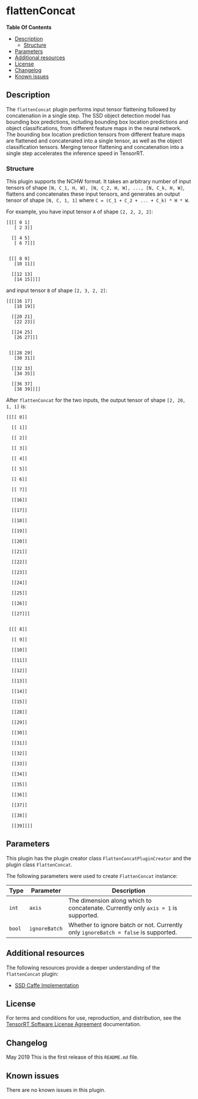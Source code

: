 # flattenConcat

**Table Of Contents**
- [Description](#description)
    * [Structure](#structure)
- [Parameters](#parameters)
- [Additional resources](#additional-resources)
- [License](#license)
- [Changelog](#changelog)
- [Known issues](#known-issues)

## Description

The `flattenConcat` plugin performs input tensor flattening followed by concatenation in a single step. The SSD object detection model has bounding box predictions, including bounding box location predictions and object classifications, from different feature maps in the neural network. The bounding box location prediction tensors from different feature maps are flattened and concatenated into a single tensor, as well as the object classification tensors. Merging tensor flattening and concatenation into a single step accelerates the inference speed in TensorRT.


### Structure

This plugin supports the NCHW format. It takes an arbitrary number of input tensors of shape `[N, C_1, H, W], [N, C_2, H, W], ..., [N, C_k, H, W]`, flattens and concatenates these input tensors, and generates an output tensor of shape `[N, C, 1, 1]` where `C = (C_1 + C_2 + ... + C_k) * H * W`.

For example, you have input tensor `A` of shape `[2, 2, 2, 2]`:
```
[[[[ 0 1]
   [ 2 3]]

  [[ 4 5]
   [ 6 7]]]
  

 [[[ 8 9]
   [10 11]]

  [[12 13]
   [14 15]]]]
```

and input tensor `B` of shape `[2, 3, 2, 2]`:
  
```
[[[[16 17]
   [18 19]]

  [[20 21]
   [22 23]]
 
  [[24 25]
   [26 27]]]

 
 [[[28 29]
   [30 31]]

  [[32 33]
   [34 35]]

  [[36 37]
   [38 39]]]]
```
 
After `flattenConcat` for the two inputs, the output tensor of shape `[2, 20, 1, 1]` is:
```
[[[[ 0]]

  [[ 1]]

  [[ 2]]

  [[ 3]]

  [[ 4]]

  [[ 5]]

  [[ 6]]

  [[ 7]]

  [[16]]

  [[17]]

  [[18]]

  [[19]]

  [[20]]

  [[21]]

  [[22]]

  [[23]]

  [[24]]

  [[25]]

  [[26]]

  [[27]]]


 [[[ 8]]

  [[ 9]]

  [[10]]

  [[11]]

  [[12]]

  [[13]]

  [[14]]

  [[15]]

  [[28]]

  [[29]]

  [[30]]

  [[31]]

  [[32]]

  [[33]]

  [[34]]

  [[35]]

  [[36]]

  [[37]]

  [[38]]

  [[39]]]]
```

## Parameters

This plugin has the plugin creator class `FlattenConcatPluginCreator` and the plugin class `FlattenConcat`.
  
The following parameters were used to create `FlattenConcat` instance:

| Type             | Parameter                      | Description
|------------------|--------------------------------|--------------------------------------------------------
|`int`             |`axis`                          |The dimension along which to concatenate. Currently only `axis = 1` is supported.
|`bool`            |`ignoreBatch`                   |Whether to ignore batch or not. Currently only `ignoreBatch = false` is supported.


## Additional resources

The following resources provide a deeper understanding of the `flattenConcat` plugin:

- [SSD Caffe Implementation](https://github.com/weiliu89/caffe/tree/ssd)


## License

For terms and conditions for use, reproduction, and distribution, see the [TensorRT Software License Agreement](https://docs.nvidia.com/deeplearning/sdk/tensorrt-sla/index.html) 
documentation.


## Changelog

May 2019
This is the first release of this `README.md` file.


## Known issues

There are no known issues in this plugin.
